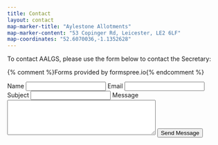 ```yaml
---
title: Contact
layout: contact
map-marker-title: "Aylestone Allotments"
map-marker-content: "53 Copinger Rd, Leicester, LE2 6LF"
map-coordinates: "52.6070036,-1.1352628"
---
```


To contact AALGS, please use the form below to contact the Secretary:

{% comment %}Forms provided by formspree.io{% endcomment %}

<form action="//formspree.io/newsletter@aylestoneallotments.co.uk" method="POST">
  <label>Name</label> <input type="text" name="name">
  <label>Email</label> <input type="email" name="_replyto">
  <label>Subject</label> <input type="text" name="subject">
  <label>Message</label> <textarea name="message" cols="40" rows="5"></textarea>
  <input type="submit" value="Send Message">
</form> 